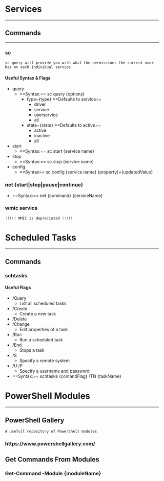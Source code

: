 # Services
***
## Commands
***
### sc
	sc query will provide you with what the permissions the current user has on each individual service
#### Useful Syntax & Flags
- query
	- ==Syntax:==  sc query {options}
		- type={type} ==Defaults to service==
			- driver
			- service
			- userservice
			- all
		- state={state} ==Defaults to active==
			- active
			- inactive
			- all
- start
	- ==Syntax:==  sc start {service name}
- stop
	- ==Syntax:==  sc stop {service name}
- config
	- ==Syntax== sc config {service name} {property}={updatedValue}
### net {start|stop|pause|continue}
- ==Syntax:==  net {command} {serviceName}
### wmic service
	!!!!! WMIC is depreciated !!!!!
# Scheduled Tasks
***
## Commands
### schtasks
#### Useful Flags
- /Query
	- List all scheduled tasks
- /Create
	- Create a new task
- /Delete
- /Change
	- Edit properties of a task
- /Run
	- Run a scheduled task
- /End
	- Stops a task
- /S
	- Specify a remote system
- /U /P
	- Specify a username and password
-  ==Syntax:==  schtasks {comandFlag} /TN {taskName}

# PowerShell Modules
***
## PowerShell Gallery
	A usefull repository of PowerShell modules
### https://www.powershellgallery.com/
## Get Commands From Modules
### Get-Command -Module {moduleName}
